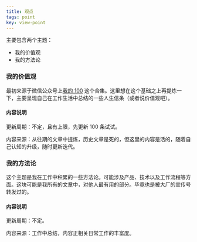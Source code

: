 ```yaml
---
title: 观点
tags: point
key: view-point
---
```


主要包含两个主题：

- 我的价值观
- 我的方法论



### 我的价值观

最初来源于微信公众号上[我的 100](https://mp.weixin.qq.com/mp/appmsgalbum?__biz=MjM5MDQ4NjUwMg==&action=getalbum&album_id=1954724703638454277#wechat_redirect) 这个合集。这里想在这个基础之上再提炼一下，主要呈现自己在工作生活中总结的一些人生信条（或者说价值观吧）。

#### 内容说明

更新周期：不定，且有上限，先更新 100 条试试。

内容来源：从往期的文章中提炼，历史文章是死的，但这里的内容是活的，随着自己认知的升级，随时更新迭代。



### 我的方法论

这个主题是我在工作中积累的一些方法论。可能涉及产品、技术以及工作流程等方面。这块可能是我所有的文章中，对他人最有用的部分。毕竟也是被大厂的宣传号转发过的。

#### 内容说明

更新周期：不定。

内容来源：工作中总结，内容正相关日常工作的丰富度。

